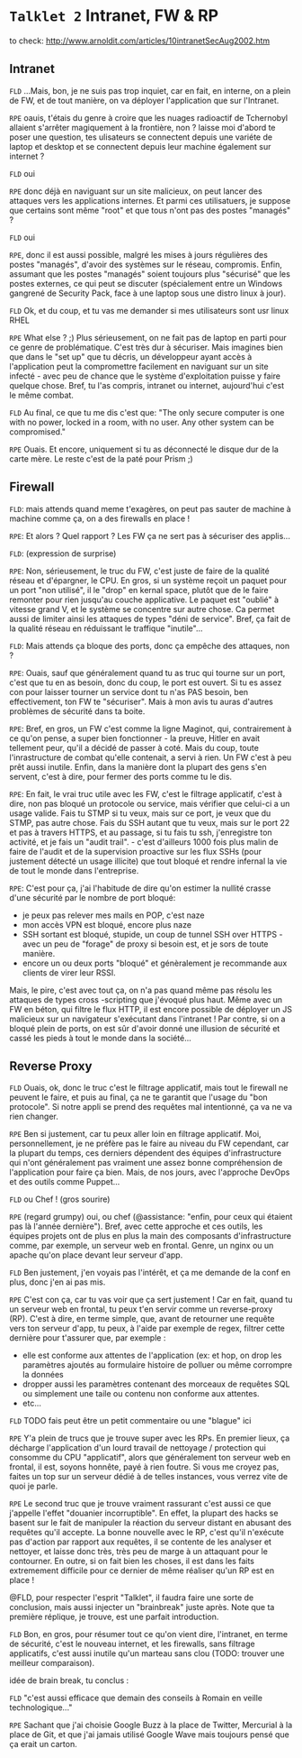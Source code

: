 `Talklet 2` Intranet, FW & RP
====

to check: http://www.arnoldit.com/articles/10intranetSecAug2002.htm

Intranet
----

`FLD` ...Mais, bon, je ne suis pas trop inquiet, car en fait, en interne, on a plein de FW, et de tout manière, on va déployer l'application que sur l'Intranet.

`RPE` oauis, t'étais du genre à croire que les nuages radioactif de Tchernobyl allaient s'arrêter magiquement à la frontière, non ? laisse moi d'abord te poser une question, tes ulisateurs se connectent depuis une variéte de laptop et desktop et se connectent depuis leur machine également sur internet ?

`FLD` oui

`RPE` donc déjà en naviguant sur un site malicieux, on peut lancer des attaques vers les applications internes. Et parmi ces utilisatuers, je suppose que certains sont même "root" et que tous n'ont pas des postes "managés" ?

`FLD` oui

`RPE`, donc il est aussi possible, malgré les mises à jours régulières des postes "managés", d'avoir des systèmes sur le réseau, compromis. Enfin, assumant que les postes "managés" soient toujours plus "sécurisé" que les postes externes, ce qui peut se discuter (spécialement entre un Windows gangrené de Security Pack, face à une laptop sous une distro linux à jour).

`FLD` Ok, et du coup, et tu vas me demander si mes utilisateurs sont usr linux  RHEL

`RPE` What else ? ;) Plus sérieusement, on ne fait pas de laptop en parti pour ce genre de problématique. C'est très dur à sécuriser. Mais imagines  bien que dans le "set up" que tu décris, un développeur ayant accès à l'application peut la compromettre facilement en naviguant sur un site infecté - avec peu de chance que le système d'exploitation puisse y faire quelque chose. Bref, tu l'as compris, intranet ou internet, aujourd'hui c'est le même combat.

`FLD` Au final, ce que tu me dis c'est que: "The only secure computer is one with no power, locked in a room, with no user. Any other system can be compromised."

`RPE` Ouais. Et encore, uniquement si tu as déconnecté le disque dur de la carte mère. Le reste c'est de la paté pour Prism ;)

Firewall
---------

`FLD`: mais attends quand meme t'exagères, on peut pas sauter de machine à machine comme ça, on a des firewalls en place !

`RPE`: Et alors ? Quel rapport ? Les FW ça ne sert pas à sécuriser des applis... 

`FLD`: (expression de surprise)

`RPE`: Non, sérieusement, le truc du FW, c'est juste de faire de la qualité réseau et d'épargner, le CPU. En gros, si un système reçoit un paquet pour un port "non utilisé", il le "drop" en kernal space, plutôt que de le faire remonter pour rien jusqu'au couche applicative. Le paquet est "oublié" à vitesse grand V, et le système se concentre sur autre chose. Ca permet aussi de limiter ainsi les attaques de types "déni de service". Bref, ça fait de la qualité réseau en réduissant le traffique "inutile"...

`FLD`: Mais attends ça bloque des ports, donc ça empêche des attaques, non ?

`RPE`: Ouais, sauf que généralement quand tu as truc qui tourne sur un port, c'est que tu en as besoin, donc du coup, le port est ouvert. Si tu es assez con pour laisser tourner un service dont tu n'as PAS besoin, ben effectivement, ton FW te "sécuriser". Mais à mon avis tu auras d'autres problèmes de sécurité dans ta boite. 

`RPE`: Bref, en gros, un FW c'est comme la ligne Maginot, qui, contrairement à ce qu'on pense, a super bien fonctionner - la preuve, Hitler en avait tellement peur, qu'il a décidé de passer à coté. Mais du coup, toute l'inrastructure de combat qu'elle contenait, a servi à rien. Un FW c'est à peu prêt aussi inutile. Enfin, dans la manière dont la plupart des gens s'en servent, c'est à dire, pour fermer des ports comme tu le dis.

`RPE`: En fait, le vrai truc utile avec les FW, c'est le filtrage applicatif, c'est à dire, non pas bloqué un protocole ou service, mais vérifier que celui-ci a un usage valide. Fais tu STMP si tu veux, mais sur ce port, je veux que du STMP, pas autre chose. Fais du SSH autant que tu veux, mais sur le port 22 et pas à travers HTTPS, et au passage, si tu fais tu ssh, j'enregistre ton activité, et je fais un "audit trail". - c'est d'ailleurs 1000 fois plus malin de faire de l'audit et de la supervision proactive sur les flux SSHs (pour justement détecté un usage illicite) que tout bloqué et rendre infernal la vie de tout le monde dans l'entreprise.

`RPE`: C'est pour ça, j'ai l'habitude de dire qu'on estimer la nullité crasse d'une sécurité par le nombre de port bloqué:
- je peux pas relever mes mails en POP, c'est naze
- mon accès VPN est bloqué, encore plus naze
- SSH sortant est bloqué, stupide, un coup de tunnel SSH over HTTPS - avec un peu de "forage" de proxy si besoin est, et je sors de toute manière.
- encore un ou deux ports "bloqué" et génèralement je recommande aux clients de virer leur RSSI.

Mais, le pire, c'est avec tout ça, on n'a pas quand même pas résolu les attaques de types cross -scripting que j'évoqué plus haut. Même avec un FW en béton, qui filtre le flux HTTP, il est encore possible de déployer un JS malicieux sur un navigateur s'exécutant dans l'intranet ! Par contre, si on a bloqué plein de ports, on est sûr d'avoir donné une illusion de sécurité et cassé les pieds à tout le monde dans la société...

Reverse Proxy
---

`FLD` Ouais, ok, donc le truc c'est le filtrage applicatif, mais tout le firewall ne peuvent le faire, et puis au final, ça ne te garantit que l'usage du "bon protocole". Si notre appli se prend des requêtes mal intentionné, ça va ne va rien changer.

`RPE` Ben si justement, car tu peux aller loin en filtrage applicatif. Moi, personnellement, je ne préfère pas le faire au niveau du FW cependant, car la plupart du temps, ces derniers dépendent des équipes d'infrastructure qui n'ont généralement pas vraiment une assez bonne compréhension de l'application pour faire ça bien. Mais, de nos jours, avec l'approche DevOps et des outils comme Puppet...

`FLD` ou Chef ! (gros sourire)

`RPE` (regard grumpy) oui, ou chef (@assistance: "enfin, pour ceux qui étaient pas là l'année dernière"). Bref, avec cette approche et ces outils, les équipes projets ont de plus en plus la main des composants d'infrastructure comme, par exemple, un serveur web en frontal. Genre, un nginx ou un apache qu'on place devant leur serveur d'app.

`FLD` Ben justement, j'en voyais pas l'intérêt, et ça me demande de la conf en plus, donc j'en ai pas mis.

`RPE` C'est con ça, car tu vas voir que ça sert justement ! Car en fait, quand tu un serveur web en frontal, tu peux t'en servir comme un reverse-proxy (RP). C'est à dire, en terme simple, que, avant de retourner une requête vers ton serveur d'app, tu peux, à l'aide par exemple de regex, filtrer cette dernière pour t'assurer que, par exemple :
* elle est conforme aux attentes de l'application (ex: et hop, on drop les paramètres ajoutés au formulaire histoire de polluer ou même corrompre la données
* dropper aussi les paramètres contenant des morceaux de requêtes SQL ou simplement une taile ou contenu non conforme aux attentes.
* etc...

`FLD` TODO fais peut être un petit commentaire ou une "blague" ici

`RPE` Y'a plein de trucs que je trouve super avec les RPs. En premier lieux, ça décharge l'application d'un lourd travail de nettoyage / protection qui consomme du CPU "applicatif", alors que généralement ton serveur web en frontal, il est, soyons honnête, payé à rien foutre. Si vous me croyez pas, faites un top sur un serveur dédié à de telles instances, vous verrez vite de quoi je parle.

`RPE` Le second truc que je trouve vraiment rassurant c'est aussi ce que j'appelle l'effet "douanier incorruptible". En effet, la plupart des hacks se basent sur le fait de manipuler la réaction du serveur distant en abusant des requêtes qu'il accepte. La bonne nouvelle avec le RP, c'est qu'il n'exécute pas d'action par rapport aux requêtes, il se contente de les analyser et nettoyer, et laisse donc très, très peu de marge à un attaquant pour le contourner. En outre, si on fait bien les choses, il est dans les faits extremement difficile pour ce dernier de même réaliser qu'un RP est en place !

@FLD, pour respecter l'esprit "Talklet", il faudra faire une sorte de conclusion, mais aussi injecter un "brainbreak" juste après. Note que ta première réplique, je trouve, est une parfait introduction.

`FLD` Bon, en gros, pour résumer tout ce qu'on vient dire, l'intranet, en terme de sécurité, c'est le nouveau internet, et les firewalls, sans filtrage applicatifs, c'est aussi inutile qu'un marteau sans clou (TODO: trouver une meilleur comparaison).

idée de brain break, tu conclus :

`FLD` "c'est aussi efficace que demain des conseils à Romain en veille technologique..."

`RPE` Sachant que j'ai choisie Google Buzz à la place de Twitter, Mercurial à la place de Git, et que j'ai jamais utilisé Google Wave mais toujours pensé que ça erait un carton.
